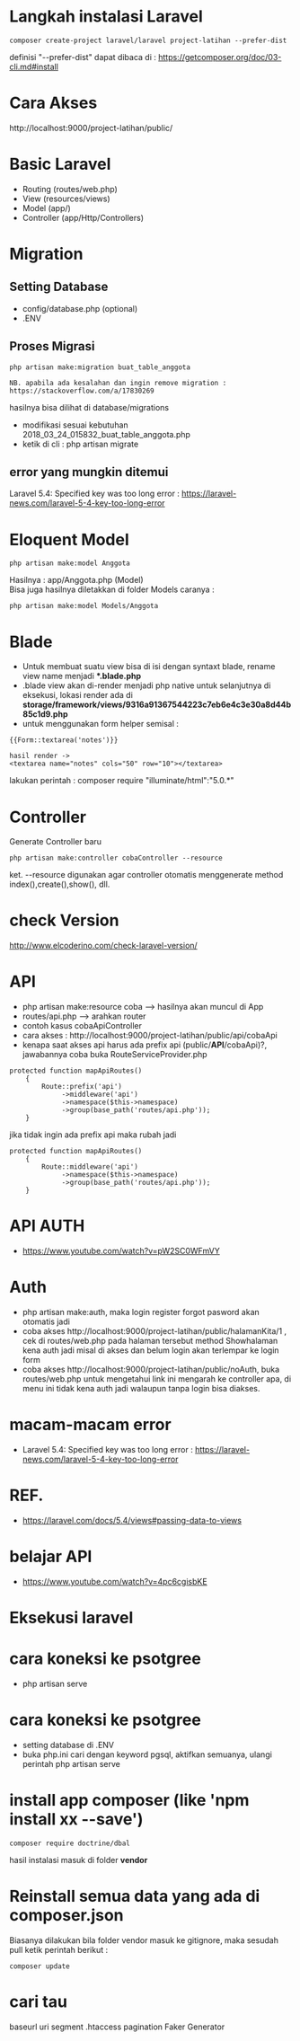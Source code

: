 # Langkah instalasi Laravel

```
composer create-project laravel/laravel project-latihan --prefer-dist
```
definisi "--prefer-dist" dapat dibaca di : https://getcomposer.org/doc/03-cli.md#install

# Cara Akses 
http://localhost:9000/project-latihan/public/


# Basic Laravel 
- Routing (routes/web.php)
- View (resources/views)
- Model (app/)
- Controller (app/Http/Controllers)

# Migration 
## Setting Database
- config/database.php (optional)
- .ENV
## Proses Migrasi
```
php artisan make:migration buat_table_anggota

NB. apabila ada kesalahan dan ingin remove migration : https://stackoverflow.com/a/17830269
```
hasilnya bisa dilihat di database/migrations

- modifikasi sesuai kebutuhan 2018_03_24_015832_buat_table_anggota.php
- ketik di cli : php artisan migrate

## error yang mungkin ditemui
Laravel 5.4: Specified key was too long error : https://laravel-news.com/laravel-5-4-key-too-long-error

# Eloquent Model
```
php artisan make:model Anggota
```
Hasilnya : app/Anggota.php (Model)<br/>
Bisa juga hasilnya diletakkan di folder Models caranya :
```
php artisan make:model Models/Anggota
```

# Blade
- Untuk membuat suatu view bisa di isi dengan syntaxt blade, rename view name menjadi <b>*.blade.php</b>
- .blade view akan di-render menjadi php native untuk selanjutnya di eksekusi, lokasi render ada di <b>storage/framework/views/9316a91367544223c7eb6e4c3e30a8d44b85c1d9.php</b> 
- untuk menggunakan form helper semisal :
```
{{Form::textarea('notes')}}

hasil render ->
<textarea name="notes" cols="50" row="10"></textarea>
```
lakukan perintah : composer require "illuminate/html":"5.0.*"

# Controller 
Generate Controller baru
```
php artisan make:controller cobaController --resource
```
ket. --resource digunakan agar controller otomatis menggenerate method index(),create(),show(), dll.

# check Version
http://www.elcoderino.com/check-laravel-version/

# API
- php artisan make:resource coba   --> hasilnya akan muncul di App
- routes/api.php --> arahkan router
- contoh kasus cobaApiController
- cara akses : http://localhost:9000/project-latihan/public/api/cobaApi
- kenapa saat akses api harus ada prefix api (public/<b>API</b>/cobaApi)?, jawabannya coba buka RouteServiceProvider.php
```
protected function mapApiRoutes()
    {
        Route::prefix('api')
             ->middleware('api')
             ->namespace($this->namespace)
             ->group(base_path('routes/api.php'));
    }
```
jika tidak ingin ada prefix api maka rubah jadi 
```
protected function mapApiRoutes()
    {
        Route::middleware('api')
             ->namespace($this->namespace)
             ->group(base_path('routes/api.php'));
    }
```


# API AUTH
- https://www.youtube.com/watch?v=pW2SC0WFmVY

# Auth
- php artisan make:auth, maka login register forgot pasword akan otomatis jadi
- coba akses  http://localhost:9000/project-latihan/public/halamanKita/1 , cek di routes/web.php pada halaman tersebut method Showhalaman kena auth jadi misal di akses dan belum login akan terlempar ke login form
- coba akses http://localhost:9000/project-latihan/public/noAuth, buka routes/web.php untuk mengetahui link ini mengarah ke controller apa, di  menu ini tidak kena auth jadi walaupun tanpa login bisa diakses.

# macam-macam error
- Laravel 5.4: Specified key was too long error : https://laravel-news.com/laravel-5-4-key-too-long-error

# REF.
- https://laravel.com/docs/5.4/views#passing-data-to-views

# belajar API
- https://www.youtube.com/watch?v=4pc6cgisbKE

# Eksekusi laravel
# cara koneksi ke psotgree
- php artisan serve

# cara koneksi ke psotgree
- setting database di .ENV
- buka php.ini cari dengan keyword pgsql, aktifkan semuanya, ulangi perintah php artisan serve

# install app composer (like 'npm install xx --save')
```
composer require doctrine/dbal
```
hasil instalasi masuk di folder <b>vendor</b>

# Reinstall semua data yang ada di composer.json
Biasanya dilakukan bila folder vendor masuk ke gitignore, maka sesudah pull ketik perintah berikut :
```
composer update 
```

# cari tau
baseurl
uri segment
.htaccess
pagination
Faker Generator
